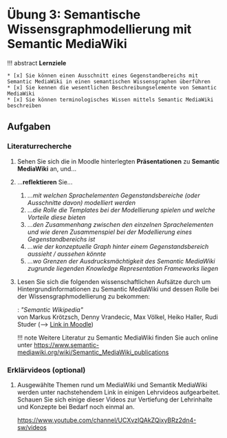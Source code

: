 # Übung 3: Semantische Wissensgraphmodellierung mit Semantic MediaWiki

!!! abstract
    **Lernziele**

    * [x] Sie können einen Ausschnitt eines Gegenstandbereichs mit Semantic MediaWiki in einen semantischen Wissensgraphen überführen
    * [x] Sie kennen die wesentlichen Beschreibungselemente von Semantic MediaWiki
    * [x] Sie können terminologisches Wissen mittels Semantic MediaWiki beschreiben


## Aufgaben

### Literaturrecherche 

1. Sehen Sie sich die in Moodle hinterlegten **Präsentationen** zu **Semantic MediaWiki** an, und...
2. ...**reflektieren** Sie...

    1. _...mit welchen Sprachelementen Gegenstandsbereiche (oder Ausschnitte davon) modelliert werden_
    2. _...die Rolle die Templates bei der Modellierung spielen und welche Vorteile diese bieten_
    3. _...den Zusammenhang zwischen den einzelnen Sprachelementen und wie deren Zusammenspiel bei der Modellierung eines Gegenstandbereichs ist_ 
    4. _...wie der konzeptuelle Graph hinter einem Gegenstandsbereich aussieht / aussehen könnte_
    5. _...wo Grenzen der Ausdrucksmächtigkeit des Semantic MediaWiki zugrunde liegenden Knowledge Representation Frameworks liegen_

3. Lesen Sie sich die folgenden wissenschaftlichen Aufsätze durch um Hintergrundinformationen zu Semantic MediaWiki und dessen Rolle bei der Wissensgraphmodellierung zu bekommen:
   
    : _"Semantic Wikipedia"_  
    von Markus Krötzsch, Denny Vrandecic, Max Völkel, Heiko Haller, Rudi Studer (--> [Link in Moodle](https://lernen.h-da.de/mod/resource/view.php?id=363801)) 

 
    !!! note
        Weitere Literatur zu Semantic MediaWiki finden Sie auch online unter <https://www.semantic-mediawiki.org/wiki/Semantic_MediaWiki_publications>



### Erklärvideos (optional)

1. Ausgewählte Themen rund um MediaWiki und Semantik MediaWiki werden unter nachstehendem Link in einigen Lehrvideos aufgearbeitet. Schauen Sie sich einige dieser Videos zur Vertiefung der Lehrinhalte und Konzepte bei Bedarf noch einmal an.

    <https://www.youtube.com/channel/UCXvzIQAkZQixyBRz2dn4-sw/videos>
